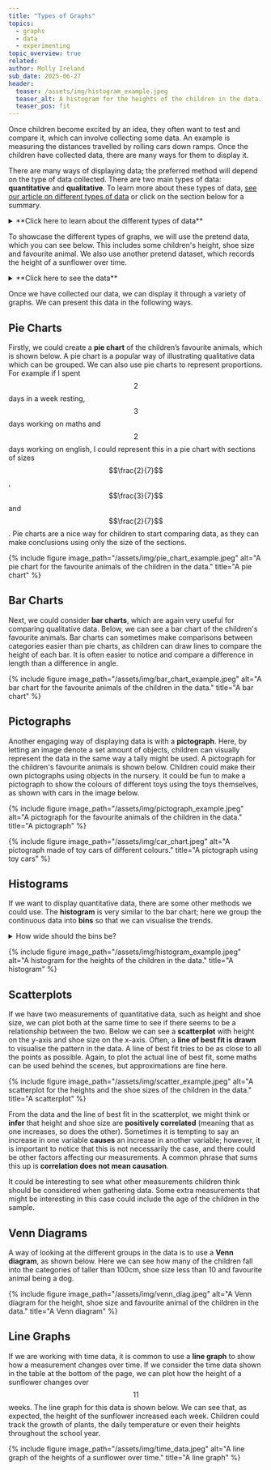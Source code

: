 ```yaml
---
title: "Types of Graphs"
topics: 
  - graphs
  - data
  - experimenting
topic_overview: true
related: 
author: Molly Ireland
sub_date: 2025-06-27
header:
  teaser: /assets/img/histogram_example.jpeg
  teaser_alt: A histogram for the heights of the children in the data.
  teaser_pos: fit
---
```

Once children become excited by an idea, they often want to test and compare it, which can involve collecting some data. An example is measuring the distances travelled by rolling cars down ramps. Once the children have collected data, there are many ways for them to display it. 

There are many ways of displaying data; the preferred method will depend on the type of data collected. There are two main types of data: **quantitative** and **qualitative**. To learn more about these types of data, [see our article on different types of data]({{site.baseurl}}/articles/types_of_data/) or click on the section below for a summary.

<details markdown ="1">
<summary markdown="span">**Click here to learn about the different types of data**</summary>
<p></p>
**Quantitative** data can be recorded using a number. This data could be **discrete**, taking only specific values from the real numbers, such as whole numbers. Some quantitative data can be **continuous**, taking any value from the real numbers. 

The other type of data we can collect is **qualitative** data. This is non-numerical data, such as a person's favourite animal or the colour of a car.

</details>
<p></p>

To showcase the different types of graphs, we will use the pretend data, which you can see below. This includes some children's height, shoe size and favourite animal. We also use another pretend dataset, which records the height of a sunflower over time.

<details markdown ="1">
<summary markdown="span">**Click here to see the data**</summary>

### Data of a pretend sample of students:

| Height (cm)    | Shoe Size | Favorite Animal    |
|----------|-----|-------------|
| 106.3 | 8.5 | dog |
| 99.1 | 7.5 | cat |
| 106.7 | 9 | hamster |
| 109.5 | 11 | dog |
| 95.8 | 7 | cat |
| 104.4 | 8 | dog |
| 108.9 | 10 | dog |
| 109.3 | 10.5 | cat |
| 99.4 | 7 | hamster |
| 102.2 | 9 | dog | 
| 105.5 | 8.5 | cat | 
| 106.9 | 10 | dog | 
| 109.5 | 10 | hamster |
| 100.7 | 9 | cat |
| 95.1 | 7.5 | dog | 
| 104.4 | 9.5 | hamster | 
| 105.3 | 9.5 | dog |
| 95.9 | 7 | cat |
| 109.9 | 10.5 | dog | 
| 94.2 | 7 | dog |

### Hypothetical data of sunflower growth:

|  Week   | Height (cm) |
|----------|-----|-------------|
|1|	6			|
|2|	14	|		
|3|	33|			
|4|	52|			
|5|	75|			
|6|	103|			
|7|	146|			
|8|	187|			
|9|	221|			
|10|	254	|

</details>
<p></p>

Once we have collected our data, we can display it through a variety of graphs. We can present this data in the following ways. 

## Pie Charts
Firstly, we could create a **pie chart** of the children’s favourite animals, which is shown below. A pie chart is a popular way of illustrating qualitative data which can be grouped. We can also use pie charts to represent proportions. For example if I spent $$2$$ days in a week resting, $$3$$ days working on maths and $$2$$ days working on english, I could represent this in a pie chart with sections of sizes $$\frac{2}{7}$$, $$\frac{3}{7}$$ and $$\frac{2}{7}$$. Pie charts are a nice way for children to start comparing data, as they can make conclusions using only the size of the sections. 

{% include figure image_path="/assets/img/pie_chart_example.jpeg" alt="A pie chart for the favourite animals of the children in the data." title="A pie chart" %}

## Bar Charts
Next, we could consider **bar charts**, which are again very useful for comparing qualitative data. Below, we can see a bar chart of the children's favourite animals. Bar charts can sometimes make comparisons between categories easier than pie charts, as children can draw lines to compare the height of each bar. It is often easier to notice and compare a difference in length than a difference in angle.

{% include figure image_path="/assets/img/bar_chart_example.jpeg" alt="A bar chart for the favourite animals of the children in the data." title="A bar chart" %}

## Pictographs
Another engaging way of displaying data is with a **pictograph**. Here, by letting an image denote a set amount of objects, children can visually represent the data in the same way a tally might be used. A pictograph for the children's favourite animals is shown below. Children could make their own pictographs using objects in the nursery. It could be fun to make a pictograph to show the colours of different toys using the toys themselves, as shown with cars in the image below.

{% include figure image_path="/assets/img/pictograph_example.jpeg" alt="A pictograph for the favourite animals of the children in the data." title="A pictograph" %}

{% include figure image_path="/assets/img/car_chart.jpeg" alt="A pictograph made of toy cars of different colours." title="A pictograph using toy cars" %}

## Histograms
If we want to display quantitative data, there are some other methods we could use. The **histogram** is very similar to the bar chart; here we group the continuous data into **bins** so that we can visualise the trends.

<details markdown ="1">
<summary markdown="span">How wide should the bins be?</summary>
<p></p>
How wide we choose the bins can change the shape of the histogram, and choosing the “best size” of the bins can require quite a lot of complex maths. For classroom experimenting, many reasonable choices can be made for the binwidths; it could be a fun activity to try out a few. Below is a histogram for the heights of the children where the binwidth is $$2$$cm. 
</details>
<p></p>

{% include figure image_path="/assets/img/histogram_example.jpeg" alt="A histogram for the heights of the children in the data." title="A histogram" %}

## Scatterplots
If we have two measurements of quantitative data, such as height and shoe size, we can plot both at the same time to see if there seems to be a relationship between the two. Below we can see a **scatterplot** with height on the y-axis and shoe size on the x-axis. Often, a **line of best fit is drawn** to visualise the pattern in the data. A line of best fit tries to be as close to all the points as possible. Again, to plot the actual line of best fit, some maths can be used behind the scenes, but approximations are fine here.

{% include figure image_path="/assets/img/scatter_example.jpeg" alt="A scatterplot for the heights and the shoe sizes of the children in the data." title="A scatterplot" %}

From the data and the line of best fit in the scatterplot, we might think or **infer** that height and shoe size are **positively correlated** (meaning that as one increases, so does the other). Sometimes it is tempting to say an increase in one variable **causes** an increase in another variable; however, it is important to notice that this is not necessarily the case, and there could be other factors affecting our measurements. A common phrase that sums this up is **correlation does not mean causation**.

It could be interesting to see what other measurements children think should be considered when gathering data. Some extra measurements that might be interesting in this case could include the age of the children in the sample.

## Venn Diagrams
A way of looking at the different groups in the data is to use a **Venn diagram**, as shown below. Here we can see how many of the children fall into the categories of taller than 100cm, shoe size less than 10 and favourite animal being a dog.

{% include figure image_path="/assets/img/venn_diag.jpeg" alt="A Venn diagram for the height, shoe size and favourite animal of the children in the data." title="A Venn diagram" %}

## Line Graphs
If we are working with time data, it is common to use a **line graph** to show how a measurement changes over time. If we consider the time data shown in the table at the bottom of the page, we can plot how the height of a sunflower changes over $$11$$ weeks. The line graph for this data is shown below. We can see that, as expected, the height of the sunflower increased each week. Children could track the growth of plants, the daily temperature or even their heights throughout the school year.

{% include figure image_path="/assets/img/time_data.jpeg" alt="A line graph of the heights of a sunflower over time." title="A line graph" %}
